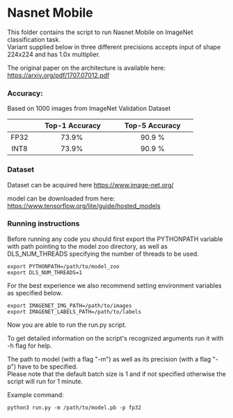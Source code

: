 # Nasnet Mobile


This folder contains the script to run Nasnet Mobile on ImageNet classification task.\
Variant supplied below in three different precisions accepts input of shape 224x224 and has 1.0x multiplier.

The original paper on the architecture is available here: https://arxiv.org/pdf/1707.07012.pdf

### Accuracy:

Based on 1000 images from ImageNet Validation Dataset

|   | &nbsp;&nbsp;&nbsp;&nbsp; Top-1 Accuracy&nbsp;&nbsp;&nbsp;&nbsp;  |&nbsp;&nbsp;&nbsp;&nbsp; Top-5 Accuracy &nbsp;&nbsp;&nbsp;&nbsp; |
|:---:|:---:|:---:|
| FP32  | 73.9%  | 90.9 %  |
| INT8  | 73.9%  | 90.9 %  |


### Dataset

Dataset can be acquired here https://www.image-net.org/

model can be downloaded from here:
https://www.tensorflow.org/lite/guide/hosted_models

### Running instructions

Before running any code you should first export the PYTHONPATH variable with path pointing to the model zoo directory,
as well as DLS_NUM_THREADS specifying the number of threads to be used.

```
export PYTHONPATH=/path/to/model_zoo
export DLS_NUM_THREADS=1
```

For the best experience we also recommend setting environment variables as specified below.

```
export IMAGENET_IMG_PATH=/path/to/images
export IMAGENET_LABELS_PATH=/path/to/labels
```

Now you are able to run the run.py script. 

To get detailed information on the script's recognized arguments run it with -h flag for help.

The path to model (with a flag "-m") as well as its precision (with a flag "-p") have to be specified.\
Please note that the default batch size is 1 and if not specified otherwise the script will run for 1 minute.


Example command: 

```
python3 run.py -m /path/to/model.pb -p fp32
```

